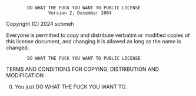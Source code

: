             DO WHAT THE FUCK YOU WANT TO PUBLIC LICENSE
                    Version 2, December 2004

Copyright (C) 2024 schmeh

Everyone is permitted to copy and distribute verbatim or modified
copies of this license document, and changing it is allowed as long
as the name is changed.

            DO WHAT THE FUCK YOU WANT TO PUBLIC LICENSE
TERMS AND CONDITIONS FOR COPYING, DISTRIBUTION AND MODIFICATION

0. You just DO WHAT THE FUCK YOU WANT TO.
